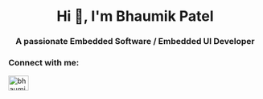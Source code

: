 <h1 align="center">Hi 👋, I'm Bhaumik Patel</h1>
<h3 align="center">A passionate Embedded Software / Embedded UI Developer</h3>

<h3 align="left">Connect with me:</h3>
<p align="left">
<a href="https://linkedin.com/in/bhaumik-patel-dev" target="blank"><img align="center" src="https://raw.githubusercontent.com/rahuldkjain/github-profile-readme-generator/master/src/images/icons/Social/linked-in-alt.svg" alt="bhaumik-patel-dev" height="30" width="40" /></a>
</p>
